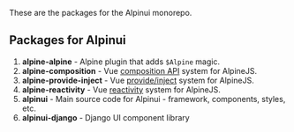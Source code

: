 <p>These are the packages for the Alpinui monorepo.</p>

## Packages for Alpinui

1. **alpine-alpine** - Alpine plugin that adds `$Alpine` magic.
2. **alpine-composition** - Vue [composition API](https://vuejs.org/guide/extras/composition-api-faq.html) system for AlpineJS.
3. **alpine-provide-inject** - Vue [provide/inject](https://vuejs.org/guide/components/provide-inject) system for AlpineJS.
4. **alpine-reactivity** - Vue [reactivity](https://github.com/vuejs/core/tree/main/packages/reactivity#readme) system for AlpineJS.
5. **alpinui** - Main source code for Alpinui - framework, components, styles, etc.
6. **alpinui-django** - Django UI component library
